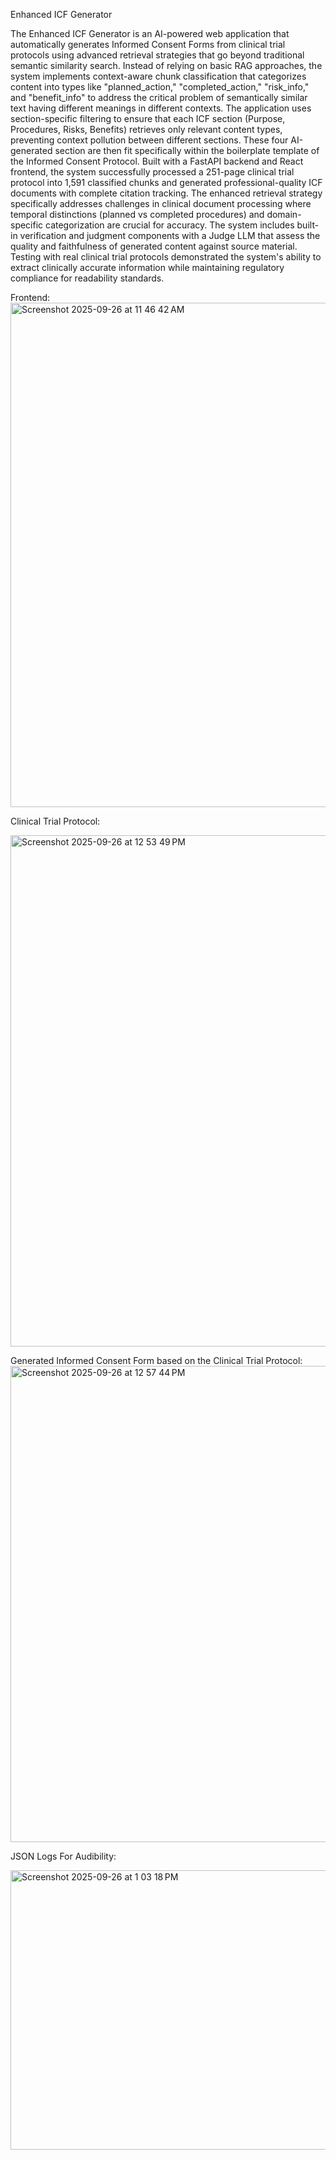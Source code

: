 Enhanced ICF Generator 

 The Enhanced ICF Generator is an AI-powered web application that automatically generates Informed Consent Forms from clinical trial protocols using advanced retrieval strategies that go beyond traditional semantic similarity search. Instead of relying on basic RAG approaches, the system implements context-aware chunk classification that categorizes content into types like "planned_action," "completed_action," "risk_info," and "benefit_info" to address the critical problem of semantically similar text having different meanings in different contexts. The application uses section-specific filtering to ensure that each ICF section (Purpose, Procedures, Risks, Benefits) retrieves only relevant content types, preventing context pollution between different sections. These four AI-generated section are then fit specifically within the boilerplate template of the Informed Consent Protocol. Built with a FastAPI backend and React frontend, the system successfully processed a 251-page clinical trial protocol into 1,591 classified chunks and generated professional-quality ICF documents with complete citation tracking. The enhanced retrieval strategy specifically addresses challenges in clinical document processing where temporal distinctions (planned vs completed procedures) and domain-specific categorization are crucial for accuracy. The system includes built-in verification and judgment components with a Judge LLM that assess the quality and faithfulness of generated content against source material. Testing with real clinical trial protocols demonstrated the system's ability to extract clinically accurate information while maintaining regulatory compliance for readability standards. 





Frontend: 
<img width="1370" height="807" alt="Screenshot 2025-09-26 at 11 46 42 AM" src="https://github.com/user-attachments/assets/4a073687-69dd-4918-84b6-9a1222f6d777" />


Clinical Trial Protocol: 

<img width="796" height="818" alt="Screenshot 2025-09-26 at 12 53 49 PM" src="https://github.com/user-attachments/assets/73e9f0ae-c9ff-42d0-b113-39e012f66251" />


Generated Informed Consent Form based on the Clinical Trial Protocol: 
<img width="726" height="762" alt="Screenshot 2025-09-26 at 12 57 44 PM" src="https://github.com/user-attachments/assets/e1cf1cb7-c747-4d75-b557-1f090876c216" />

JSON Logs For Audibility: 


<img width="1013" height="447" alt="Screenshot 2025-09-26 at 1 03 18 PM" src="https://github.com/user-attachments/assets/bb4b4646-18ed-4adc-bfbb-a97f026832d7" />




